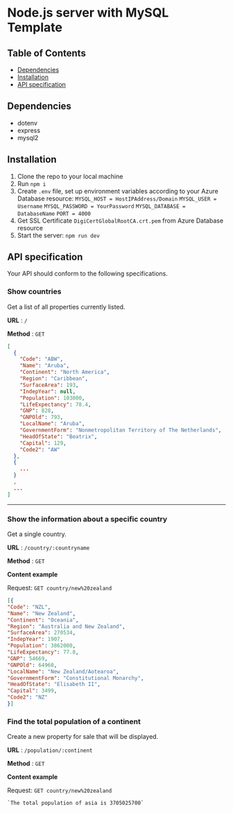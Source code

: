 # Node.js server with MySQL Template

## Table of Contents

- [Dependencies](#dependencies)
- [Installation](#installation)
- [API specification](#API_specification)

## Dependencies

- dotenv
- express
- mysql2

## Installation

1. Clone the repo to your local machine
2. Run `npm i`
3. Create `.env` file, set up environment variables according to your Azure Database resource:
   `MYSQL_HOST = HostIPAddress/Domain`
   `MYSQL_USER = Username`
   `MYSQL_PASSWORD = YourPassword`
   `MYSQL_DATABASE = DatabaseName`
   `PORT = 4000`
4. Get SSL Certificate `DigiCertGlobalRootCA.crt.pem` from Azure Database resource
5. Start the server: `npm run dev`

## API specification<a name = "api-spec"></a>

Your API should conform to the following specifications.

### Show countries

Get a list of all properties currently listed.

**URL** : `/`

**Method** : `GET`

```json
[
  {
    "Code": "ABW",
    "Name": "Aruba",
    "Continent": "North America",
    "Region": "Caribbean",
    "SurfaceArea": 193,
    "IndepYear": null,
    "Population": 103000,
    "LifeExpectancy": 78.4,
    "GNP": 828,
    "GNPOld": 793,
    "LocalName": "Aruba",
    "GovernmentForm": "Nonmetropolitan Territory of The Netherlands",
    "HeadOfState": "Beatrix",
    "Capital": 129,
    "Code2": "AW"
  },
  {
    ...
  }
  ,
  ...
]
```

---

### Show the information about a specific country

Get a single country.

**URL** : `/country/:countryname`

**Method** : `GET`

**Content example**

Request: `GET country/new%20zealand`

```json
[{
"Code": "NZL",
"Name": "New Zealand",
"Continent": "Oceania",
"Region": "Australia and New Zealand",
"SurfaceArea": 270534,
"IndepYear": 1907,
"Population": 3862000,
"LifeExpectancy": 77.8,
"GNP": 54669,
"GNPOld": 64960,
"LocalName": "New Zealand/Aotearoa",
"GovernmentForm": "Constitutional Monarchy",
"HeadOfState": "Elisabeth II",
"Capital": 3499,
"Code2": "NZ"
}]
```



### Find the total population of a continent

Create a new property for sale that will be displayed.

**URL** : `/population/:continent`

**Method** : `GET`

**Content example**

Request: `GET country/new%20zealand`

```string
`The total population of asia is 3705025700`
```